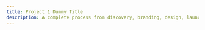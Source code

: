 ```yaml
---
title: Project 1 Dummy Title
description: A complete process from discovery, branding, design, launch to post-launch optimization.
---
```

